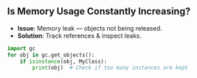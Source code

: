 
## Is Memory Usage Constantly Increasing?

- **Issue**: Memory leak — objects not being released.
- **Solution**: Track references & inspect leaks.

```python
import gc
for obj in gc.get_objects():
    if isinstance(obj, MyClass):
        print(obj)  # Check if too many instances are kept
```
